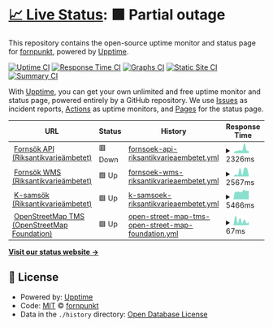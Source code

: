 # [📈 Live Status](https://fornpunkt.github.io/dependency-monitor): <!--live status--> **🟧 Partial outage**

This repository contains the open-source uptime monitor and status page for [fornpunkt](https://fornpunkt.github.io/dependency-monitor), powered by [Upptime](https://github.com/upptime/upptime).

[![Uptime CI](https://github.com/fornpunkt/dependency-monitor/workflows/Uptime%20CI/badge.svg)](https://github.com/fornpunkt/dependency-monitor/actions?query=workflow%3A%22Uptime+CI%22)
[![Response Time CI](https://github.com/fornpunkt/dependency-monitor/workflows/Response%20Time%20CI/badge.svg)](https://github.com/fornpunkt/dependency-monitor/actions?query=workflow%3A%22Response+Time+CI%22)
[![Graphs CI](https://github.com/fornpunkt/dependency-monitor/workflows/Graphs%20CI/badge.svg)](https://github.com/fornpunkt/dependency-monitor/actions?query=workflow%3A%22Graphs+CI%22)
[![Static Site CI](https://github.com/fornpunkt/dependency-monitor/workflows/Static%20Site%20CI/badge.svg)](https://github.com/fornpunkt/dependency-monitor/actions?query=workflow%3A%22Static+Site+CI%22)
[![Summary CI](https://github.com/fornpunkt/dependency-monitor/workflows/Summary%20CI/badge.svg)](https://github.com/fornpunkt/dependency-monitor/actions?query=workflow%3A%22Summary+CI%22)

With [Upptime](https://upptime.js.org), you can get your own unlimited and free uptime monitor and status page, powered entirely by a GitHub repository. We use [Issues](https://github.com/fornpunkt/dependency-monitor/issues) as incident reports, [Actions](https://github.com/fornpunkt/dependency-monitor/actions) as uptime monitors, and [Pages](https://fornpunkt.github.io/dependency-monitor) for the status page.

<!--start: status pages-->
<!-- This summary is generated by Upptime (https://github.com/upptime/upptime) -->
<!-- Do not edit this manually, your changes will be overwritten -->
<!-- prettier-ignore -->
| URL | Status | History | Response Time | Uptime |
| --- | ------ | ------- | ------------- | ------ |
| <img alt="" src="https://icons.duckduckgo.com/ip3/app.raa.se.ico" height="13"> [Fornsök API (Riksantikvarieämbetet)](https://app.raa.se/open/fornsok/api/lamning/lamning/94bd12fc-39d9-465f-976a-82f02139f1dd) | 🟥 Down | [fornsoek-api-riksantikvarieaembetet.yml](https://github.com/fornpunkt/dependency-monitor/commits/HEAD/history/fornsoek-api-riksantikvarieaembetet.yml) | <details><summary><img alt="Response time graph" src="./graphs/fornsoek-api-riksantikvarieaembetet/response-time-week.png" height="20"> 2326ms</summary><br><a href="https://fornpunkt.github.io/dependency-monitor/history/fornsoek-api-riksantikvarieaembetet"><img alt="Response time 2284" src="https://img.shields.io/endpoint?url=https%3A%2F%2Fraw.githubusercontent.com%2Ffornpunkt%2Fdependency-monitor%2FHEAD%2Fapi%2Ffornsoek-api-riksantikvarieaembetet%2Fresponse-time.json"></a><br><a href="https://fornpunkt.github.io/dependency-monitor/history/fornsoek-api-riksantikvarieaembetet"><img alt="24-hour response time 1362" src="https://img.shields.io/endpoint?url=https%3A%2F%2Fraw.githubusercontent.com%2Ffornpunkt%2Fdependency-monitor%2FHEAD%2Fapi%2Ffornsoek-api-riksantikvarieaembetet%2Fresponse-time-day.json"></a><br><a href="https://fornpunkt.github.io/dependency-monitor/history/fornsoek-api-riksantikvarieaembetet"><img alt="7-day response time 2326" src="https://img.shields.io/endpoint?url=https%3A%2F%2Fraw.githubusercontent.com%2Ffornpunkt%2Fdependency-monitor%2FHEAD%2Fapi%2Ffornsoek-api-riksantikvarieaembetet%2Fresponse-time-week.json"></a><br><a href="https://fornpunkt.github.io/dependency-monitor/history/fornsoek-api-riksantikvarieaembetet"><img alt="30-day response time 2369" src="https://img.shields.io/endpoint?url=https%3A%2F%2Fraw.githubusercontent.com%2Ffornpunkt%2Fdependency-monitor%2FHEAD%2Fapi%2Ffornsoek-api-riksantikvarieaembetet%2Fresponse-time-month.json"></a><br><a href="https://fornpunkt.github.io/dependency-monitor/history/fornsoek-api-riksantikvarieaembetet"><img alt="1-year response time 2284" src="https://img.shields.io/endpoint?url=https%3A%2F%2Fraw.githubusercontent.com%2Ffornpunkt%2Fdependency-monitor%2FHEAD%2Fapi%2Ffornsoek-api-riksantikvarieaembetet%2Fresponse-time-year.json"></a></details> | <details><summary><a href="https://fornpunkt.github.io/dependency-monitor/history/fornsoek-api-riksantikvarieaembetet">99.93%</a></summary><a href="https://fornpunkt.github.io/dependency-monitor/history/fornsoek-api-riksantikvarieaembetet"><img alt="All-time uptime 99.08%" src="https://img.shields.io/endpoint?url=https%3A%2F%2Fraw.githubusercontent.com%2Ffornpunkt%2Fdependency-monitor%2FHEAD%2Fapi%2Ffornsoek-api-riksantikvarieaembetet%2Fuptime.json"></a><br><a href="https://fornpunkt.github.io/dependency-monitor/history/fornsoek-api-riksantikvarieaembetet"><img alt="24-hour uptime 99.50%" src="https://img.shields.io/endpoint?url=https%3A%2F%2Fraw.githubusercontent.com%2Ffornpunkt%2Fdependency-monitor%2FHEAD%2Fapi%2Ffornsoek-api-riksantikvarieaembetet%2Fuptime-day.json"></a><br><a href="https://fornpunkt.github.io/dependency-monitor/history/fornsoek-api-riksantikvarieaembetet"><img alt="7-day uptime 99.93%" src="https://img.shields.io/endpoint?url=https%3A%2F%2Fraw.githubusercontent.com%2Ffornpunkt%2Fdependency-monitor%2FHEAD%2Fapi%2Ffornsoek-api-riksantikvarieaembetet%2Fuptime-week.json"></a><br><a href="https://fornpunkt.github.io/dependency-monitor/history/fornsoek-api-riksantikvarieaembetet"><img alt="30-day uptime 99.98%" src="https://img.shields.io/endpoint?url=https%3A%2F%2Fraw.githubusercontent.com%2Ffornpunkt%2Fdependency-monitor%2FHEAD%2Fapi%2Ffornsoek-api-riksantikvarieaembetet%2Fuptime-month.json"></a><br><a href="https://fornpunkt.github.io/dependency-monitor/history/fornsoek-api-riksantikvarieaembetet"><img alt="1-year uptime 99.08%" src="https://img.shields.io/endpoint?url=https%3A%2F%2Fraw.githubusercontent.com%2Ffornpunkt%2Fdependency-monitor%2FHEAD%2Fapi%2Ffornsoek-api-riksantikvarieaembetet%2Fuptime-year.json"></a></details>
| <img alt="" src="https://icons.duckduckgo.com/ip3/karta.raa.se.ico" height="13"> [Fornsök WMS (Riksantikvarieämbetet)](https://karta.raa.se/geo/arkreg_v1.0/wms?SERVICE=WMS&VERSION=1.1.1&REQUEST=GetMap&FORMAT=image%2Fpng&TRANSPARENT=true&TILED=true&LAYERS=arkreg_v1.0%3Apublicerade_lamningar_centrumpunkt&STYLES=&CQL_FILTER=antikvariskbedomningtyp_id%20IN%20(4%2C2%2C1)%20OR%20(antikvariskbedomningtyp_id%20%3D%205%20AND%20undersokningsstatustyp_id%20IN%20(2%2C1)%20OR%20skadestatustyp_id%20IN%20(3)%20OR%20aktualitetstatustyp_id%20IN%20(2))&WIDTH=256&HEIGHT=256&SRS=EPSG%3A3006&BBOX=565229.8651859611%2C6498043.784463292%2C565306.2166468805%2C6498120.135924212) | 🟩 Up | [fornsoek-wms-riksantikvarieaembetet.yml](https://github.com/fornpunkt/dependency-monitor/commits/HEAD/history/fornsoek-wms-riksantikvarieaembetet.yml) | <details><summary><img alt="Response time graph" src="./graphs/fornsoek-wms-riksantikvarieaembetet/response-time-week.png" height="20"> 2567ms</summary><br><a href="https://fornpunkt.github.io/dependency-monitor/history/fornsoek-wms-riksantikvarieaembetet"><img alt="Response time 1317" src="https://img.shields.io/endpoint?url=https%3A%2F%2Fraw.githubusercontent.com%2Ffornpunkt%2Fdependency-monitor%2FHEAD%2Fapi%2Ffornsoek-wms-riksantikvarieaembetet%2Fresponse-time.json"></a><br><a href="https://fornpunkt.github.io/dependency-monitor/history/fornsoek-wms-riksantikvarieaembetet"><img alt="24-hour response time 673" src="https://img.shields.io/endpoint?url=https%3A%2F%2Fraw.githubusercontent.com%2Ffornpunkt%2Fdependency-monitor%2FHEAD%2Fapi%2Ffornsoek-wms-riksantikvarieaembetet%2Fresponse-time-day.json"></a><br><a href="https://fornpunkt.github.io/dependency-monitor/history/fornsoek-wms-riksantikvarieaembetet"><img alt="7-day response time 2567" src="https://img.shields.io/endpoint?url=https%3A%2F%2Fraw.githubusercontent.com%2Ffornpunkt%2Fdependency-monitor%2FHEAD%2Fapi%2Ffornsoek-wms-riksantikvarieaembetet%2Fresponse-time-week.json"></a><br><a href="https://fornpunkt.github.io/dependency-monitor/history/fornsoek-wms-riksantikvarieaembetet"><img alt="30-day response time 1917" src="https://img.shields.io/endpoint?url=https%3A%2F%2Fraw.githubusercontent.com%2Ffornpunkt%2Fdependency-monitor%2FHEAD%2Fapi%2Ffornsoek-wms-riksantikvarieaembetet%2Fresponse-time-month.json"></a><br><a href="https://fornpunkt.github.io/dependency-monitor/history/fornsoek-wms-riksantikvarieaembetet"><img alt="1-year response time 1317" src="https://img.shields.io/endpoint?url=https%3A%2F%2Fraw.githubusercontent.com%2Ffornpunkt%2Fdependency-monitor%2FHEAD%2Fapi%2Ffornsoek-wms-riksantikvarieaembetet%2Fresponse-time-year.json"></a></details> | <details><summary><a href="https://fornpunkt.github.io/dependency-monitor/history/fornsoek-wms-riksantikvarieaembetet">100.00%</a></summary><a href="https://fornpunkt.github.io/dependency-monitor/history/fornsoek-wms-riksantikvarieaembetet"><img alt="All-time uptime 99.98%" src="https://img.shields.io/endpoint?url=https%3A%2F%2Fraw.githubusercontent.com%2Ffornpunkt%2Fdependency-monitor%2FHEAD%2Fapi%2Ffornsoek-wms-riksantikvarieaembetet%2Fuptime.json"></a><br><a href="https://fornpunkt.github.io/dependency-monitor/history/fornsoek-wms-riksantikvarieaembetet"><img alt="24-hour uptime 100.00%" src="https://img.shields.io/endpoint?url=https%3A%2F%2Fraw.githubusercontent.com%2Ffornpunkt%2Fdependency-monitor%2FHEAD%2Fapi%2Ffornsoek-wms-riksantikvarieaembetet%2Fuptime-day.json"></a><br><a href="https://fornpunkt.github.io/dependency-monitor/history/fornsoek-wms-riksantikvarieaembetet"><img alt="7-day uptime 100.00%" src="https://img.shields.io/endpoint?url=https%3A%2F%2Fraw.githubusercontent.com%2Ffornpunkt%2Fdependency-monitor%2FHEAD%2Fapi%2Ffornsoek-wms-riksantikvarieaembetet%2Fuptime-week.json"></a><br><a href="https://fornpunkt.github.io/dependency-monitor/history/fornsoek-wms-riksantikvarieaembetet"><img alt="30-day uptime 100.00%" src="https://img.shields.io/endpoint?url=https%3A%2F%2Fraw.githubusercontent.com%2Ffornpunkt%2Fdependency-monitor%2FHEAD%2Fapi%2Ffornsoek-wms-riksantikvarieaembetet%2Fuptime-month.json"></a><br><a href="https://fornpunkt.github.io/dependency-monitor/history/fornsoek-wms-riksantikvarieaembetet"><img alt="1-year uptime 99.98%" src="https://img.shields.io/endpoint?url=https%3A%2F%2Fraw.githubusercontent.com%2Ffornpunkt%2Fdependency-monitor%2FHEAD%2Fapi%2Ffornsoek-wms-riksantikvarieaembetet%2Fuptime-year.json"></a></details>
| <img alt="" src="https://icons.duckduckgo.com/ip3/www.kulturarvsdata.se.ico" height="13"> [K-samsök (Riksantikvarieämbetet)](http://www.kulturarvsdata.se/ksamsok/api?method=search&query=thumbnailExists=j&x-api=test&hitsPerPage=500&recordSchema=xml&fields=itemId,thumbnail&startRecord=1) | 🟩 Up | [k-samsoek-riksantikvarieaembetet.yml](https://github.com/fornpunkt/dependency-monitor/commits/HEAD/history/k-samsoek-riksantikvarieaembetet.yml) | <details><summary><img alt="Response time graph" src="./graphs/k-samsoek-riksantikvarieaembetet/response-time-week.png" height="20"> 5466ms</summary><br><a href="https://fornpunkt.github.io/dependency-monitor/history/k-samsoek-riksantikvarieaembetet"><img alt="Response time 5273" src="https://img.shields.io/endpoint?url=https%3A%2F%2Fraw.githubusercontent.com%2Ffornpunkt%2Fdependency-monitor%2FHEAD%2Fapi%2Fk-samsoek-riksantikvarieaembetet%2Fresponse-time.json"></a><br><a href="https://fornpunkt.github.io/dependency-monitor/history/k-samsoek-riksantikvarieaembetet"><img alt="24-hour response time 5729" src="https://img.shields.io/endpoint?url=https%3A%2F%2Fraw.githubusercontent.com%2Ffornpunkt%2Fdependency-monitor%2FHEAD%2Fapi%2Fk-samsoek-riksantikvarieaembetet%2Fresponse-time-day.json"></a><br><a href="https://fornpunkt.github.io/dependency-monitor/history/k-samsoek-riksantikvarieaembetet"><img alt="7-day response time 5466" src="https://img.shields.io/endpoint?url=https%3A%2F%2Fraw.githubusercontent.com%2Ffornpunkt%2Fdependency-monitor%2FHEAD%2Fapi%2Fk-samsoek-riksantikvarieaembetet%2Fresponse-time-week.json"></a><br><a href="https://fornpunkt.github.io/dependency-monitor/history/k-samsoek-riksantikvarieaembetet"><img alt="30-day response time 6343" src="https://img.shields.io/endpoint?url=https%3A%2F%2Fraw.githubusercontent.com%2Ffornpunkt%2Fdependency-monitor%2FHEAD%2Fapi%2Fk-samsoek-riksantikvarieaembetet%2Fresponse-time-month.json"></a><br><a href="https://fornpunkt.github.io/dependency-monitor/history/k-samsoek-riksantikvarieaembetet"><img alt="1-year response time 5273" src="https://img.shields.io/endpoint?url=https%3A%2F%2Fraw.githubusercontent.com%2Ffornpunkt%2Fdependency-monitor%2FHEAD%2Fapi%2Fk-samsoek-riksantikvarieaembetet%2Fresponse-time-year.json"></a></details> | <details><summary><a href="https://fornpunkt.github.io/dependency-monitor/history/k-samsoek-riksantikvarieaembetet">96.98%</a></summary><a href="https://fornpunkt.github.io/dependency-monitor/history/k-samsoek-riksantikvarieaembetet"><img alt="All-time uptime 97.82%" src="https://img.shields.io/endpoint?url=https%3A%2F%2Fraw.githubusercontent.com%2Ffornpunkt%2Fdependency-monitor%2FHEAD%2Fapi%2Fk-samsoek-riksantikvarieaembetet%2Fuptime.json"></a><br><a href="https://fornpunkt.github.io/dependency-monitor/history/k-samsoek-riksantikvarieaembetet"><img alt="24-hour uptime 99.61%" src="https://img.shields.io/endpoint?url=https%3A%2F%2Fraw.githubusercontent.com%2Ffornpunkt%2Fdependency-monitor%2FHEAD%2Fapi%2Fk-samsoek-riksantikvarieaembetet%2Fuptime-day.json"></a><br><a href="https://fornpunkt.github.io/dependency-monitor/history/k-samsoek-riksantikvarieaembetet"><img alt="7-day uptime 96.98%" src="https://img.shields.io/endpoint?url=https%3A%2F%2Fraw.githubusercontent.com%2Ffornpunkt%2Fdependency-monitor%2FHEAD%2Fapi%2Fk-samsoek-riksantikvarieaembetet%2Fuptime-week.json"></a><br><a href="https://fornpunkt.github.io/dependency-monitor/history/k-samsoek-riksantikvarieaembetet"><img alt="30-day uptime 93.46%" src="https://img.shields.io/endpoint?url=https%3A%2F%2Fraw.githubusercontent.com%2Ffornpunkt%2Fdependency-monitor%2FHEAD%2Fapi%2Fk-samsoek-riksantikvarieaembetet%2Fuptime-month.json"></a><br><a href="https://fornpunkt.github.io/dependency-monitor/history/k-samsoek-riksantikvarieaembetet"><img alt="1-year uptime 97.82%" src="https://img.shields.io/endpoint?url=https%3A%2F%2Fraw.githubusercontent.com%2Ffornpunkt%2Fdependency-monitor%2FHEAD%2Fapi%2Fk-samsoek-riksantikvarieaembetet%2Fuptime-year.json"></a></details>
| <img alt="" src="https://icons.duckduckgo.com/ip3/c.tile.openstreetmap.org.ico" height="13"> [OpenStreetMap TMS (OpenStreetMap Foundation)](https://c.tile.openstreetmap.org/6/33/20.png) | 🟩 Up | [open-street-map-tms-open-street-map-foundation.yml](https://github.com/fornpunkt/dependency-monitor/commits/HEAD/history/open-street-map-tms-open-street-map-foundation.yml) | <details><summary><img alt="Response time graph" src="./graphs/open-street-map-tms-open-street-map-foundation/response-time-week.png" height="20"> 67ms</summary><br><a href="https://fornpunkt.github.io/dependency-monitor/history/open-street-map-tms-open-street-map-foundation"><img alt="Response time 117" src="https://img.shields.io/endpoint?url=https%3A%2F%2Fraw.githubusercontent.com%2Ffornpunkt%2Fdependency-monitor%2FHEAD%2Fapi%2Fopen-street-map-tms-open-street-map-foundation%2Fresponse-time.json"></a><br><a href="https://fornpunkt.github.io/dependency-monitor/history/open-street-map-tms-open-street-map-foundation"><img alt="24-hour response time 49" src="https://img.shields.io/endpoint?url=https%3A%2F%2Fraw.githubusercontent.com%2Ffornpunkt%2Fdependency-monitor%2FHEAD%2Fapi%2Fopen-street-map-tms-open-street-map-foundation%2Fresponse-time-day.json"></a><br><a href="https://fornpunkt.github.io/dependency-monitor/history/open-street-map-tms-open-street-map-foundation"><img alt="7-day response time 67" src="https://img.shields.io/endpoint?url=https%3A%2F%2Fraw.githubusercontent.com%2Ffornpunkt%2Fdependency-monitor%2FHEAD%2Fapi%2Fopen-street-map-tms-open-street-map-foundation%2Fresponse-time-week.json"></a><br><a href="https://fornpunkt.github.io/dependency-monitor/history/open-street-map-tms-open-street-map-foundation"><img alt="30-day response time 102" src="https://img.shields.io/endpoint?url=https%3A%2F%2Fraw.githubusercontent.com%2Ffornpunkt%2Fdependency-monitor%2FHEAD%2Fapi%2Fopen-street-map-tms-open-street-map-foundation%2Fresponse-time-month.json"></a><br><a href="https://fornpunkt.github.io/dependency-monitor/history/open-street-map-tms-open-street-map-foundation"><img alt="1-year response time 117" src="https://img.shields.io/endpoint?url=https%3A%2F%2Fraw.githubusercontent.com%2Ffornpunkt%2Fdependency-monitor%2FHEAD%2Fapi%2Fopen-street-map-tms-open-street-map-foundation%2Fresponse-time-year.json"></a></details> | <details><summary><a href="https://fornpunkt.github.io/dependency-monitor/history/open-street-map-tms-open-street-map-foundation">100.00%</a></summary><a href="https://fornpunkt.github.io/dependency-monitor/history/open-street-map-tms-open-street-map-foundation"><img alt="All-time uptime 100.00%" src="https://img.shields.io/endpoint?url=https%3A%2F%2Fraw.githubusercontent.com%2Ffornpunkt%2Fdependency-monitor%2FHEAD%2Fapi%2Fopen-street-map-tms-open-street-map-foundation%2Fuptime.json"></a><br><a href="https://fornpunkt.github.io/dependency-monitor/history/open-street-map-tms-open-street-map-foundation"><img alt="24-hour uptime 100.00%" src="https://img.shields.io/endpoint?url=https%3A%2F%2Fraw.githubusercontent.com%2Ffornpunkt%2Fdependency-monitor%2FHEAD%2Fapi%2Fopen-street-map-tms-open-street-map-foundation%2Fuptime-day.json"></a><br><a href="https://fornpunkt.github.io/dependency-monitor/history/open-street-map-tms-open-street-map-foundation"><img alt="7-day uptime 100.00%" src="https://img.shields.io/endpoint?url=https%3A%2F%2Fraw.githubusercontent.com%2Ffornpunkt%2Fdependency-monitor%2FHEAD%2Fapi%2Fopen-street-map-tms-open-street-map-foundation%2Fuptime-week.json"></a><br><a href="https://fornpunkt.github.io/dependency-monitor/history/open-street-map-tms-open-street-map-foundation"><img alt="30-day uptime 100.00%" src="https://img.shields.io/endpoint?url=https%3A%2F%2Fraw.githubusercontent.com%2Ffornpunkt%2Fdependency-monitor%2FHEAD%2Fapi%2Fopen-street-map-tms-open-street-map-foundation%2Fuptime-month.json"></a><br><a href="https://fornpunkt.github.io/dependency-monitor/history/open-street-map-tms-open-street-map-foundation"><img alt="1-year uptime 100.00%" src="https://img.shields.io/endpoint?url=https%3A%2F%2Fraw.githubusercontent.com%2Ffornpunkt%2Fdependency-monitor%2FHEAD%2Fapi%2Fopen-street-map-tms-open-street-map-foundation%2Fuptime-year.json"></a></details>

<!--end: status pages-->

[**Visit our status website →**](https://fornpunkt.github.io/dependency-monitor)

## 📄 License

- Powered by: [Upptime](https://github.com/upptime/upptime)
- Code: [MIT](./LICENSE) © [fornpunkt](https://fornpunkt.github.io/dependency-monitor)
- Data in the `./history` directory: [Open Database License](https://opendatacommons.org/licenses/odbl/1-0/)
